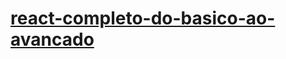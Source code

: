 # [react-completo-do-basico-ao-avancado](https://www.udemy.com/course/react-completo-do-basico-ao-avancado/)
